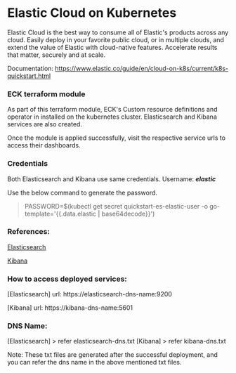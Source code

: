 # Elastic Cloud on Kubernetes

Elastic Cloud is the best way to consume all of Elastic's products across any cloud. Easily deploy in your favorite public cloud, or in multiple clouds, and extend the value of Elastic with cloud-native features. Accelerate results that matter, securely and at scale.

Documentation: https://www.elastic.co/guide/en/cloud-on-k8s/current/k8s-quickstart.html


### ECK terraform module

As part of this terraform module, ECK's Custom resource definitions and operator in installed on the kubernetes cluster.
Elasticsearch and Kibana services are also created.

Once the module is applied successfully, visit the respective service urls to access their dashboards.

### Credentials

Both Elasticsearch and Kibana use same credentials.
Username: ***elastic***

Use the below command to generate the password.
> PASSWORD=$(kubectl get secret quickstart-es-elastic-user -o go-template='{{.data.elastic | base64decode}}')

### References:

[Elasticsearch ](https://www.elastic.co/guide/en/cloud-on-k8s/current/k8s-deploy-elasticsearch.html)

[Kibana](https://www.elastic.co/guide/en/cloud-on-k8s/current/k8s-deploy-kibana.html)


### How to access deployed services:

[Elasticsearch]
url: https://elasticsearch-dns-name:9200

[Kibana]
url: https://kibana-dns-name:5601

### DNS Name:

[Elasticsearch] > refer elasticsearch-dns.txt 
[Kibana]        > refer kibana-dns.txt

Note: These txt files are generated after the successful deployment, and you can refer the dns name in the above mentioned txt files.



